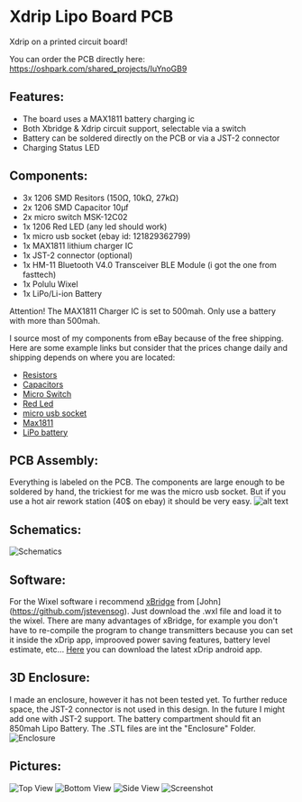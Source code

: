 # Xdrip Lipo Board PCB
Xdrip on a printed circuit board!

You can order the PCB directly here: https://oshpark.com/shared_projects/IuYnoGB9

## Features:

- The board uses a MAX1811 battery charging ic
- Both Xbridge & Xdrip circuit support, selectable via a switch
- Battery can be soldered directly on the PCB or via a JST-2 connector
- Charging Status LED

## Components:

- 3x 1206 SMD Resitors (150Ω, 10kΩ, 27kΩ)
- 2x 1206 SMD Capacitor 10μf
- 2x micro switch MSK-12C02
- 1x 1206 Red LED (any led should work)
- 1x micro usb socket (ebay id: 121829362799)
- 1x MAX1811 lithium charger IC
- 1x JST-2 connector (optional)
- 1x HM-11 Bluetooth V4.0 Transceiver BLE Module (i got the one from fasttech)
- 1x Polulu Wixel
- 1x LiPo/Li-ion Battery

Attention! The MAX1811 Charger IC is set to 500mah. Only use a battery with more than 500mah.

I source most of my components from eBay because of the free shipping. Here are some example links but consider that the prices change daily and shipping depends on where you are located:
- [Resistors](http://www.ebay.com/itm/100pcs-1-4W-watt-1206-SMT-SMD-Chip-Resistor-from-0-ohm-to-10M-ohm-1-/252380762812?var=&hash=item3ac310d2bc:m:msXv_-i2Opl1RPDANdY3cMw)
- [Capacitors](http://www.ebay.com/itm/12pcs-1206-smd-tantalum-capacitor-16v-10uf-106-10-3216-a-type-ic-diy-develop-d1-/331840663464?hash=item4d433eafa8:g:MpYAAOSwubRXFXfc)
- [Micro Switch](http://www.ebay.com/itm/20-pcs-MSK-12C02-Mini-SPDT-1P2T-Slide-Switch-On-Off-SMD-7-Pin-For-MP3-MP4-/161857451517?hash=item25af74b5fd:g:e1IAAOSwl9BWHbT4)
- [Red Led](http://www.ebay.com/itm/10-x-1206-RED-Super-Bright-LED-Chip-SMD-SMT-Bulb-Lamp-Light-High-Brightness-RoHs-/191231419928?hash=item2c8647e618:g:O3sAAOSw9N1Vo3OF&vxp=mtr)
- [micro usb socket](http://www.ebay.com/itm/2015-New-10Pcs-Micro-USB-B-Female-5Pin-SMT-Socket-Connector-Hot-Sale-MO-/401091696043?hash=item5d62ed95ab:g:R2kAAOSwDNdVpfv5)
- [Max1811](http://www.ebay.com/itm/1PCS-USB-LI-CHARGER-IC-MAXIM-SOP-8-MAX1811ESA-MAX1811ESA-MAX1811ESA-T-/272041007390?hash=item3f56e8591e:g:rx0AAOSwAYtWPgb~)
- [LiPo battery](http://www.ebay.com/itm/3-7V-850mAh-Lipo-Polymer-li-ion-Battery-703040-for-cell-phone-Camera-DVD-GPS-PAD-/111909510772?hash=item1a0e539e74:g:FAoAAOSwFNZWxojb)


## PCB Assembly:

Everything is labeled on the PCB. The components are large enough to be soldered by hand, the trickiest for me was the micro usb socket. But if you use a hot air rework station (40$ on ebay) it should be very easy.
![alt text](https://github.com/mzst123/Xdrip-Lipo-Board/blob/master/Images/PCB%20Layout.png)


## Schematics:

![Schematics](https://github.com/mzst123/Xdrip-Lipo-Board/blob/master/Images/Schematics.png)

## Software:
For the Wixel software i recommend [xBridge](https://github.com/jstevensog/wixel-sdk/tree/master/apps/xBridge2) from [John] (https://github.com/jstevensog). Just download the .wxl file and load it to the wixel. There are many advantages of xBridge, for example you don't have to re-compile the program to change transmitters because you can set it inside the xDrip app, improoved power saving features, battery level estimate, etc...
[Here](https://github.com/StephenBlackWasAlreadyTaken/xDrip/wiki/xdrip-beta) you can download the latest xDrip android app.

## 3D Enclosure:

I made an enclosure, however it has not been tested yet. To further reduce space, the JST-2 connector is not used in this design. In the future I might add one with JST-2 support. The battery compartment should fit an 850mah Lipo Battery. The .STL files are int the "Enclosure" Folder.
![Enclosure](https://github.com/mzst123/Xdrip-Lipo-Board/blob/master/Images/3D_render.png)

## Pictures:

![Top View](https://github.com/mzst123/Xdrip-Lipo-Board/blob/master/Images/Top.JPG)
![Bottom View](https://github.com/mzst123/Xdrip-Lipo-Board/blob/master/Images/Bottom.JPG)
![Side View](https://github.com/mzst123/Xdrip-Lipo-Board/blob/master/Images/Side.JPG)
![Screenshot](https://github.com/mzst123/Xdrip-Lipo-Board/blob/master/Images/Screenshot.png)